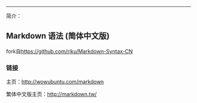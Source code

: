 ---
简介：

## Markdown 语法 (简体中文版) 

fork自<https://github.com/riku/Markdown-Syntax-CN>

### 链接

主页：<http://wowubuntu.com/markdown>

繁体中文版主页：<http://markdown.tw/>
